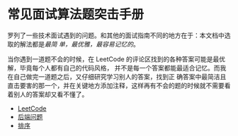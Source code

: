 # 常见面试算法题突击手册

罗列了一些技术面试遇到的问题。和其他的面试指南不同的地方在于：本文档中选取的解法都是*最简
单，最优雅，最容易记忆的*。

当你遇到一道题不会的时候，在 LeetCode 的评论区找到的各种答案可能是最优解，毕竟每个人都有自己的代码风格，
并不是每一个答案都能最适合记忆。而我在自己做完一道题之后，又仔细研究学习别人的答案，找到正
确答案中最简洁且直击要害的那一个，并在关键地方添加注释，这样再有不会的题的时候就不需要看
着别人的答案却又看不懂了。


* [LeetCode](leetcode.md)
* [后端问题](backend.md)
* [排序](sorting.md)


